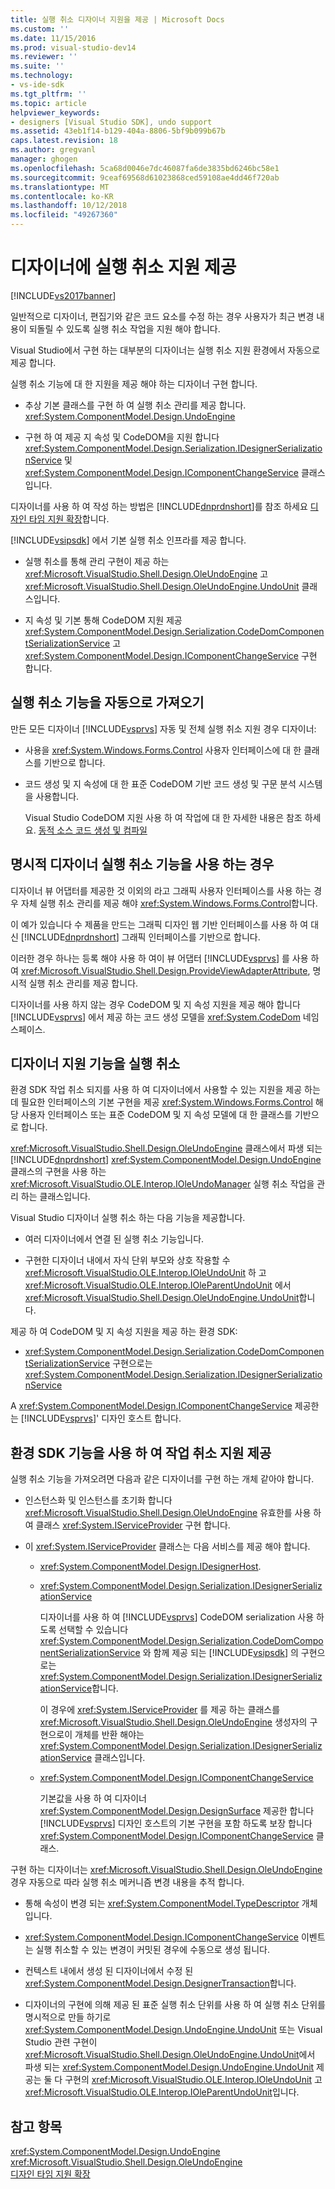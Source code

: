 ```yaml
---
title: 실행 취소 디자이너 지원을 제공 | Microsoft Docs
ms.custom: ''
ms.date: 11/15/2016
ms.prod: visual-studio-dev14
ms.reviewer: ''
ms.suite: ''
ms.technology:
- vs-ide-sdk
ms.tgt_pltfrm: ''
ms.topic: article
helpviewer_keywords:
- designers [Visual Studio SDK], undo support
ms.assetid: 43eb1f14-b129-404a-8806-5bf9b099b67b
caps.latest.revision: 18
ms.author: gregvanl
manager: ghogen
ms.openlocfilehash: 5ca68d0046e7dc46087fa6de3835bd6246bc58e1
ms.sourcegitcommit: 9ceaf69568d61023868ced59108ae4dd46f720ab
ms.translationtype: MT
ms.contentlocale: ko-KR
ms.lasthandoff: 10/12/2018
ms.locfileid: "49267360"
---
```

# <a name="supplying-undo-support-to-designers"></a>디자이너에 실행 취소 지원 제공
[!INCLUDE[vs2017banner](../includes/vs2017banner.md)]

일반적으로 디자이너, 편집기와 같은 코드 요소를 수정 하는 경우 사용자가 최근 변경 내용이 되돌릴 수 있도록 실행 취소 작업을 지원 해야 합니다.  
  
 Visual Studio에서 구현 하는 대부분의 디자이너는 실행 취소 지원 환경에서 자동으로 제공 합니다.  
  
 실행 취소 기능에 대 한 지원을 제공 해야 하는 디자이너 구현 합니다.  
  
-   추상 기본 클래스를 구현 하 여 실행 취소 관리를 제공 합니다. <xref:System.ComponentModel.Design.UndoEngine>  
  
-   구현 하 여 제공 지 속성 및 CodeDOM을 지원 합니다 <xref:System.ComponentModel.Design.Serialization.IDesignerSerializationService> 및 <xref:System.ComponentModel.Design.IComponentChangeService> 클래스입니다.  
  
 디자이너를 사용 하 여 작성 하는 방법은 [!INCLUDE[dnprdnshort](../includes/dnprdnshort-md.md)]를 참조 하세요 [디자인 타임 지원 확장](http://msdn.microsoft.com/library/d6ac8a6a-42fd-4bc8-bf33-b212811297e2)합니다.  
  
 [!INCLUDE[vsipsdk](../includes/vsipsdk-md.md)] 에서 기본 실행 취소 인프라를 제공 합니다.  
  
-   실행 취소를 통해 관리 구현이 제공 하는 <xref:Microsoft.VisualStudio.Shell.Design.OleUndoEngine> 고 <xref:Microsoft.VisualStudio.Shell.Design.OleUndoEngine.UndoUnit> 클래스입니다.  
  
-   지 속성 및 기본 통해 CodeDOM 지원 제공 <xref:System.ComponentModel.Design.Serialization.CodeDomComponentSerializationService> 고 <xref:System.ComponentModel.Design.IComponentChangeService> 구현 합니다.  
  
## <a name="obtaining-undo-support-automatically"></a>실행 취소 기능을 자동으로 가져오기  
 만든 모든 디자이너 [!INCLUDE[vsprvs](../includes/vsprvs-md.md)] 자동 및 전체 실행 취소 지원 경우 디자이너:  
  
-   사용을 <xref:System.Windows.Forms.Control> 사용자 인터페이스에 대 한 클래스를 기반으로 합니다.  
  
-   코드 생성 및 지 속성에 대 한 표준 CodeDOM 기반 코드 생성 및 구문 분석 시스템을 사용합니다.  
  
     Visual Studio CodeDOM 지원 사용 하 여 작업에 대 한 자세한 내용은 참조 하세요. [동적 소스 코드 생성 및 컴파일](http://msdn.microsoft.com/library/d077a3e8-bd81-4bdf-b6a3-323857ea30fb)  
  
## <a name="when-to-use-explicit-designer-undo-support"></a>명시적 디자이너 실행 취소 기능을 사용 하는 경우  
 디자이너 뷰 어댑터를 제공한 것 이외의 라고 그래픽 사용자 인터페이스를 사용 하는 경우 자체 실행 취소 관리를 제공 해야 <xref:System.Windows.Forms.Control>합니다.  
  
 이 예가 있습니다 수 제품을 만드는 그래픽 디자인 웹 기반 인터페이스를 사용 하 여 대신 [!INCLUDE[dnprdnshort](../includes/dnprdnshort-md.md)] 그래픽 인터페이스를 기반으로 합니다.  
  
 이러한 경우 하나는 등록 해야 사용 하 여이 뷰 어댑터 [!INCLUDE[vsprvs](../includes/vsprvs-md.md)] 를 사용 하 여 <xref:Microsoft.VisualStudio.Shell.Design.ProvideViewAdapterAttribute>, 명시적 실행 취소 관리를 제공 합니다.  
  
 디자이너를 사용 하지 않는 경우 CodeDOM 및 지 속성 지원을 제공 해야 합니다 [!INCLUDE[vsprvs](../includes/vsprvs-md.md)] 에서 제공 하는 코드 생성 모델을 <xref:System.CodeDom> 네임 스페이스.  
  
## <a name="undo-support-features-of-the-designer"></a>디자이너 지원 기능을 실행 취소  
 환경 SDK 작업 취소 되지를 사용 하 여 디자이너에서 사용할 수 있는 지원을 제공 하는 데 필요한 인터페이스의 기본 구현을 제공 <xref:System.Windows.Forms.Control> 해당 사용자 인터페이스 또는 표준 CodeDOM 및 지 속성 모델에 대 한 클래스를 기반으로 합니다.  
  
 <xref:Microsoft.VisualStudio.Shell.Design.OleUndoEngine> 클래스에서 파생 되는 [!INCLUDE[dnprdnshort](../includes/dnprdnshort-md.md)] <xref:System.ComponentModel.Design.UndoEngine> 클래스의 구현을 사용 하는 <xref:Microsoft.VisualStudio.OLE.Interop.IOleUndoManager> 실행 취소 작업을 관리 하는 클래스입니다.  
  
 Visual Studio 디자이너 실행 취소 하는 다음 기능을 제공합니다.  
  
-   여러 디자이너에서 연결 된 실행 취소 기능입니다.  
  
-   구현한 디자이너 내에서 자식 단위 부모와 상호 작용할 수 <xref:Microsoft.VisualStudio.OLE.Interop.IOleUndoUnit> 하 고 <xref:Microsoft.VisualStudio.OLE.Interop.IOleParentUndoUnit> 에서 <xref:Microsoft.VisualStudio.Shell.Design.OleUndoEngine.UndoUnit>합니다.  
  
 제공 하 여 CodeDOM 및 지 속성 지원을 제공 하는 환경 SDK:  
  
-   <xref:System.ComponentModel.Design.Serialization.CodeDomComponentSerializationService> 구현으로는 <xref:System.ComponentModel.Design.Serialization.IDesignerSerializationService>  
  
 A <xref:System.ComponentModel.Design.IComponentChangeService> 제공한는 [!INCLUDE[vsprvs](../includes/vsprvs-md.md)]' 디자인 호스트 합니다.  
  
## <a name="using-the-environment-sdk-features-to-supply-undo-support"></a>환경 SDK 기능을 사용 하 여 작업 취소 지원 제공  
 실행 취소 기능을 가져오려면 다음과 같은 디자이너를 구현 하는 개체 같아야 합니다.  
  
-   인스턴스화 및 인스턴스를 초기화 합니다 <xref:Microsoft.VisualStudio.Shell.Design.OleUndoEngine> 유효한를 사용 하 여 클래스 <xref:System.IServiceProvider> 구현 합니다.  
  
-   이 <xref:System.IServiceProvider> 클래스는 다음 서비스를 제공 해야 합니다.  
  
    -   <xref:System.ComponentModel.Design.IDesignerHost>.  
  
    -   <xref:System.ComponentModel.Design.Serialization.IDesignerSerializationService>  
  
         디자이너를 사용 하 여 [!INCLUDE[vsprvs](../includes/vsprvs-md.md)] CodeDOM serialization 사용 하도록 선택할 수 있습니다 <xref:System.ComponentModel.Design.Serialization.CodeDomComponentSerializationService> 와 함께 제공 되는 [!INCLUDE[vsipsdk](../includes/vsipsdk-md.md)] 의 구현으로는 <xref:System.ComponentModel.Design.Serialization.IDesignerSerializationService>합니다.  
  
         이 경우에 <xref:System.IServiceProvider> 를 제공 하는 클래스를 <xref:Microsoft.VisualStudio.Shell.Design.OleUndoEngine> 생성자의 구현으로이 개체를 반환 해야는 <xref:System.ComponentModel.Design.Serialization.IDesignerSerializationService> 클래스입니다.  
  
    -   <xref:System.ComponentModel.Design.IComponentChangeService>  
  
         기본값을 사용 하 여 디자이너 <xref:System.ComponentModel.Design.DesignSurface> 제공한 합니다 [!INCLUDE[vsprvs](../includes/vsprvs-md.md)] 디자인 호스트의 기본 구현을 포함 하도록 보장 합니다 <xref:System.ComponentModel.Design.IComponentChangeService> 클래스.  
  
 구현 하는 디자이너는 <xref:Microsoft.VisualStudio.Shell.Design.OleUndoEngine> 경우 자동으로 따라 실행 취소 메커니즘 변경 내용을 추적 합니다.  
  
-   통해 속성이 변경 되는 <xref:System.ComponentModel.TypeDescriptor> 개체입니다.  
  
-   <xref:System.ComponentModel.Design.IComponentChangeService> 이벤트는 실행 취소할 수 있는 변경이 커밋된 경우에 수동으로 생성 됩니다.  
  
-   컨텍스트 내에서 생성 된 디자이너에서 수정 된 <xref:System.ComponentModel.Design.DesignerTransaction>합니다.  
  
-   디자이너의 구현에 의해 제공 된 표준 실행 취소 단위를 사용 하 여 실행 취소 단위를 명시적으로 만들 하기로 <xref:System.ComponentModel.Design.UndoEngine.UndoUnit> 또는 Visual Studio 관련 구현이 <xref:Microsoft.VisualStudio.Shell.Design.OleUndoEngine.UndoUnit>에서 파생 되는 <xref:System.ComponentModel.Design.UndoEngine.UndoUnit> 제공는 둘 다 구현의 <xref:Microsoft.VisualStudio.OLE.Interop.IOleUndoUnit> 고 <xref:Microsoft.VisualStudio.OLE.Interop.IOleParentUndoUnit>입니다.  
  
## <a name="see-also"></a>참고 항목  
 <xref:System.ComponentModel.Design.UndoEngine>   
 <xref:Microsoft.VisualStudio.Shell.Design.OleUndoEngine>   
 [디자인 타임 지원 확장](http://msdn.microsoft.com/library/d6ac8a6a-42fd-4bc8-bf33-b212811297e2)


